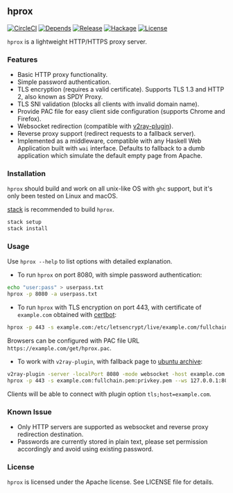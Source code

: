 ## hprox

[![CircleCI](https://circleci.com/gh/bjin/hprox.svg?style=shield)](https://circleci.com/gh/bjin/hprox)
[![Depends](https://img.shields.io/hackage-deps/v/hprox.svg)](https://packdeps.haskellers.com/feed?needle=hprox)
[![Release](https://img.shields.io/github/release/bjin/hprox.svg)](https://github.com/bjin/hprox/releases)
[![Hackage](https://img.shields.io/hackage/v/hprox.svg)](https://hackage.haskell.org/package/hprox)
[![License](https://img.shields.io/github/license/bjin/hprox.svg)](https://github.com/bjin/hprox/blob/master/LICENSE)

`hprox` is a lightweight HTTP/HTTPS proxy server.

### Features

* Basic HTTP proxy functionality.
* Simple password authentication.
* TLS encryption (requires a valid certificate). Supports TLS 1.3 and HTTP 2, also known as SPDY Proxy.
* TLS SNI validation (blocks all clients with invalid domain name).
* Provide PAC file for easy client side configuration (supports Chrome and Firefox).
* Websocket redirection (compatible with [v2ray-plugin](https://github.com/shadowsocks/v2ray-plugin)).
* Reverse proxy support (redirect requests to a fallback server).
* Implemented as a middleware, compatible with any Haskell Web Application built with `wai` interface.
  Defaults to fallback to a dumb application which simulate the default empty page from Apache.

### Installation

`hprox` should build and work on all unix-like OS with `ghc` support, but it's only
been tested on Linux and macOS.

[stack](https://docs.haskellstack.org/en/stable/README/#how-to-install) is recommended to build `hprox`.

```sh
stack setup
stack install
```

### Usage

Use `hprox --help` to list options with detailed explanation.

* To run `hprox` on port 8080, with simple password authentication:

```sh
echo "user:pass" > userpass.txt
hprox -p 8080 -a userpass.txt
```

* To run `hprox` with TLS encryption on port 443, with certificate of `example.com` obtained with [certbot](https://certbot.eff.org/):

```sh
hprox -p 443 -s example.com:/etc/letsencrypt/live/example.com/fullchain.pem:/etc/letsencrypt/live/example.com/privkey.pem
```

Browsers can be configured with PAC file URL `https://example.com/get/hprox.pac`.

* To work with `v2ray-plugin`, with fallback page to [ubuntu archive](http://archive.ubuntu.com/):

```sh
v2ray-plugin -server -localPort 8080 -mode websocket -host example.com -remotePort xxxx
hprox -p 443 -s example.com:fullchain.pem:privkey.pem --ws 127.0.0.1:8080 --rev archive.ubuntu.com:80
```

Clients will be able to connect with plugin option `tls;host=example.com`.

### Known Issue

* Only HTTP servers are supported as websocket and reverse proxy redirection destination.
* Passwords are currently stored in plain text, please set permission accordingly and
  avoid using existing password.

### License

`hprox` is licensed under the Apache license. See LICENSE file for details.
